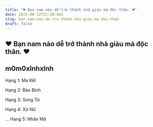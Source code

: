 ```yaml
---
title: "♥ Bạn nam nào dễ trở thành nhà giàu mà độc thân. ♥"
date: 2025-06-12T22:50:04Z
slug: ban-nam-nao-de-tro-thanh-nha-giau-ma-doc-than
draft: false
---
```


## ♥ Bạn nam nào dễ trở thành nhà giàu mà độc thân. ♥

## m0m0xInhxInh

Hạng 1: Ma Kết 

 Hạng 2: Bảo Bình

 Hạng 3: Song Tử

 Hạng 4: Xử Nữ

...
 Hạng 5: Nhân Mã